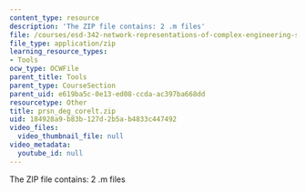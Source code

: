 ```yaml
---
content_type: resource
description: 'The ZIP file contains: 2 .m files'
file: /courses/esd-342-network-representations-of-complex-engineering-systems-spring-2010/184928a9b83b127d2b5ab4833c447492_prsn_deg_corelt.zip
file_type: application/zip
learning_resource_types:
- Tools
ocw_type: OCWFile
parent_title: Tools
parent_type: CourseSection
parent_uid: e619ba5c-0e13-ed08-ccda-ac397ba668dd
resourcetype: Other
title: prsn_deg_corelt.zip
uid: 184928a9-b83b-127d-2b5a-b4833c447492
video_files:
  video_thumbnail_file: null
video_metadata:
  youtube_id: null
---
```

The ZIP file contains: 2 .m files

